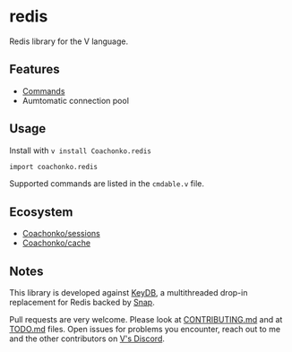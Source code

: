 # redis

Redis library for the V language.

## Features

- [Commands](src/cmdable.v)
- Aumtomatic connection pool

## Usage

Install with `v install Coachonko.redis`

```V
import coachonko.redis

```

Supported commands are listed in the `cmdable.v` file.

## Ecosystem

- [Coachonko/sessions](https://github.com/Coachonko/sessions)
- [Coachonko/cache](https://github.com/Coachonko/cache)

## Notes

This library is developed against [KeyDB](https://github.com/Snapchat/KeyDB/), a multithreaded drop-in 
replacement for Redis backed by [Snap](https://snap.com/).

Pull requests are very welcome. Please look at [CONTRIBUTING.md](./CONTRIBUTING.md) and at [TODO.md](./TODO.md) 
files. Open issues for problems you encounter, reach out to me and the other contributors on [V's Discord](https://discord.gg/vlang).
